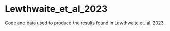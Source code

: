 # Lewthwaite_et_al_2023
Code and data used to produce the results found in Lewthwaite et. al. 2023.
